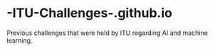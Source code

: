 # -ITU-Challenges-.github.io
Previous challenges that were held by ITU regarding AI and machine learning.

